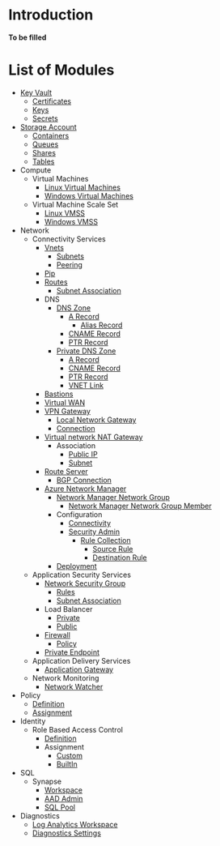 # Introduction

**To be filled**

# List of Modules

- [Key Vault](./modules/key_vault/README.md)
    - [Certificates](./modules/key_vault/certificates/README.md)
    - [Keys](./modules/key_vault/keys/README.md)
    - [Secrets](./modules/key_vault/secrets/README.md)
- [Storage Account](./modules/storage_account/README.md)
    - [Containers](./modules/storage_account/containers/README.md)
    - [Queues](./modules/storage_account/queues/README.md)
    - [Shares](./modules/storage_account/shares/README.md)
    - [Tables](./modules/storage_account/tables/README.md)
- Compute
    - Virtual Machines
        - [Linux Virtual Machines](./modules/virtual_machines/linux/README.md)
        - [Windows Virtual Machines](./modules/virtual_machines/windows/README.md)
    - Virtual Machine Scale Set
        - [Linux VMSS](./modules/virtual_machines/linux/vmss/README.md)
        - [Windows VMSS](./modules/virtual_machines/windows/vmss/README.md)
- Network
    - Connectivity Services
        - [Vnets](./modules/network/connectivity/vnets/README.md)
            - [Subnets](./modules/network/connectivity/vnets/subnets/README.md)
            - [Peering](./modules/network/connectivity/vnets/peerings/README.md)
        - [Pip](./modules/network/connectivity/pip/README.md)
        - [Routes](./modules/network/connectivity/routes/README.md)
            - [Subnet Association](./modules/network/connectivity/routes/association/README.md)
        - DNS
            - [DNS Zone](./modules/network/connectivity/dns/dnszone/README.md)
                - [A Record](./modules/network/connectivity/dns/dnszone/a_record/README.md)
                    - [Alias Record](./modules/network/connectivity/dns/dnszone/a_record/alias/README.md)
                - [CNAME Record](./modules/network/connectivity/dns/dnszone/cname_record/README.md)
                - [PTR Record](./modules/network/connectivity/dns/dnszone/ptr_record/README.md)
            - [Private DNS Zone](./modules/network/connectivity/dns/private_dnszone/README.md)
                - [A Record](./modules/network/connectivity/dns/private_dnszone/a_record/README.md)
                - [CNAME Record](./modules/network/connectivity/dns/private_dnszone/cname_record/README.md)
                - [PTR Record](./modules/network/connectivity/dns/private_dnszone/ptr_record/README.md)
                - [VNET Link](./modules/network/connectivity/dns/private_dnszone/vnet_link/README.md)
        - [Bastions](./modules/network/connectivity/bastions/README.md)
        - [Virtual WAN](./modules/network/connectivity/vwan/README.md)
        - [VPN Gateway](./modules/network/connectivity/vpn_gateway/README.md)
            - [Local Network Gateway](./modules/network/connectivity/vpn_gateway/local_network_gateway/README.md)
            - [Connection](./modules/network/connectivity/vpn_gateway/connection/README.md)
        - [Virtual network NAT Gateway](./modules/network/connectivity/nat_gateway/README.md)
            - Association
                - [Public IP](./modules/network/connectivity/nat_gateway/associations/pip/README.md)
                - [Subnet](./modules/network/connectivity/nat_gateway/associations/subnet/README.md)
        - [Route Server](./modules/network/connectivity/route_server/README.md)
            - [BGP Connection](./modules/network/connectivity/route_server/bgp_connection/README.md)
        - [Azure Network Manager](./modules/network/connectivity/network_manager/README.md)
            - [Network Manager Network Group](./modules/network/connectivity/network_manager/network_group/README.md)
                - [Network Manager Network Group Member](./modules/network/connectivity/network_manager/network_group/group_member/README.md)
            - Configuration
                - [Connectivity](./modules/network/connectivity/network_manager/configuration/connectivity/README.md)
                - [Security Admin](./modules/network/connectivity/network_manager/configuration/security_admin/README.md)
                    - [Rule Collection](./modules/network/connectivity/network_manager/configuration/security_admin/rule_collection/README.md)
                        - [Source Rule](./modules/network/connectivity/network_manager/configuration/security_admin/rule_collection/source_rule/README.md)
                        - [Destination Rule](./modules/network/connectivity/network_manager/configuration/security_admin/rule_collection/destination_rule/README.md)
            - [Deployment](./modules/network/connectivity/network_manager/deployment/README.md)
    - Application Security Services
        - [Network Security Group](./modules/network/security/nsg/README.md)
            - [Rules](./modules/network/security/nsg/rules/README.md)
            - [Subnet Association](./modules/network/security/nsg/association/README.md)
        - Load Balancer
            - [Private](./modules/network/security/load_balancer/private/README.md)
            - [Public](./modules/network/security/load_balancer/public/README.md)
        - [Firewall](./modules/network/security/firewalls/README.md)
            - [Policy](./modules/network/security/firewalls/policy/README.md)
        - [Private Endpoint](./modules/network/security/private_endpoint/README.md)
    - Application Delivery Services
        - [Application Gateway](./modules/network/delivery/application_gateway/README.md)
    - Network Monitoring
        - [Network Watcher](./modules/network/monitoring/network_watcher/README.md)
- Policy
    - [Definition](./modules/policy/definition/README.md)
    - [Assignment](./modules/policy/assignment/README.md)
- Identity
    - Role Based Access Control
        - [Definition](./modules/identity/rbac/definition/README.md)
        - Assignment
            - [Custom](./modules/identity/rbac/assignment/custom/README.md)
            - [BuiltIn](./modules/identity/rbac/assignment/builtin/README.md)
- SQL
    - Synapse
        - [Workspace](./modules/sql/synapse/workspace/README.md)
        - [AAD Admin](./modules/sql/synapse/aad_admin/README.md)
        - [SQL Pool](./modules/sql/synapse/pool/README.md)
- Diagnostics
    - [Log Analytics Workspace](./modules/diagnostics/log_analytics_workspace/README.md)
    - [Diagnostics Settings](./modules/diagnostics/diag_settings/README.md)